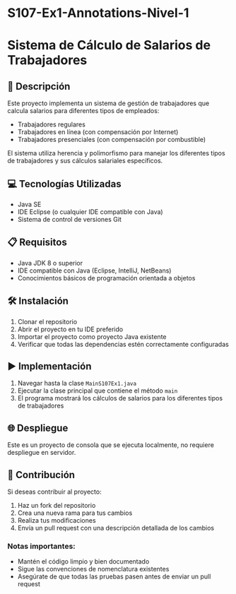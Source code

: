 # S107-Ex1-Annotations-Nivel-1
# Sistema de Cálculo de Salarios de Trabajadores

## 📄 Descripción
Este proyecto implementa un sistema de gestión de trabajadores que calcula salarios para diferentes tipos de empleados:
- Trabajadores regulares
- Trabajadores en línea (con compensación por Internet)
- Trabajadores presenciales (con compensación por combustible)

El sistema utiliza herencia y polimorfismo para manejar los diferentes tipos de trabajadores y sus cálculos salariales específicos.

## 💻 Tecnologías Utilizadas
- Java SE
- IDE Eclipse (o cualquier IDE compatible con Java)
- Sistema de control de versiones Git

## 📋 Requisitos
- Java JDK 8 o superior
- IDE compatible con Java (Eclipse, IntelliJ, NetBeans)
- Conocimientos básicos de programación orientada a objetos

## 🛠️ Instalación
1. Clonar el repositorio
2. Abrir el proyecto en tu IDE preferido
3. Importar el proyecto como proyecto Java existente
4. Verificar que todas las dependencias estén correctamente configuradas

## ▶️ Implementación
1. Navegar hasta la clase `MainS107Ex1.java`
2. Ejecutar la clase principal que contiene el método `main`
3. El programa mostrará los cálculos de salarios para los diferentes tipos de trabajadores


## 🌐 Despliegue
Este es un proyecto de consola que se ejecuta localmente, no requiere despliegue en servidor.

## 🤝 Contribución
Si deseas contribuir al proyecto:
1. Haz un fork del repositorio
2. Crea una nueva rama para tus cambios
3. Realiza tus modificaciones
4. Envía un pull request con una descripción detallada de los cambios

### Notas importantes:
- Mantén el código limpio y bien documentado
- Sigue las convenciones de nomenclatura existentes
- Asegúrate de que todas las pruebas pasen antes de enviar un pull request
